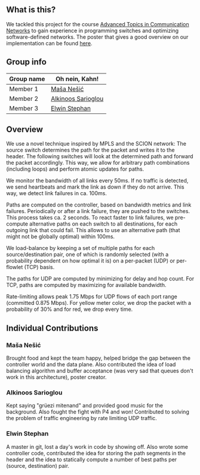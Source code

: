 ## What is this?
We tackled this project for the course [Advanced Topics in 
Communication Networks](https://adv-net.ethz.ch) to gain experience in programming switches and optimizing software-defined networks. The poster that gives a good overview on our implementation can be found [here](poster/09_kahn.pdf).

## Group info

| Group name | Oh nein, Kahn! |
| --- | --- |
| Member 1 | [Maša Nešić](https://github.com/MashaNes) |
| Member 2 | [Alkinoos Sarioglou](https://github.com/alksarioglou) |
| Member 3 | [Elwin Stephan](https://github.com/elwin) |

## Overview

We use a novel technique inspired by MPLS and the SCION network: The source switch determines the path for the packet
and writes it to the header. The following switches will look at the determined path and forward the packet accordingly.
This way, we allow for arbitrary path combinations (including loops) and perform atomic updates for paths.

We monitor the bandwidth of all links every 50ms. If no traffic is detected, we send heartbeats and mark the link as
down if they do not arrive. This way, we detect link failures in ca. 100ms.

Paths are computed on the controller, based on bandwidth metrics and link failures. Periodically or after a link
failure, they are pushed to the switches. This process takes ca. 2 seconds. To react faster to link failures, we
pre-compute alternative paths on each switch to all destinations, for each outgoing link that could fail. This allows to
use an alternative path (that might not be globally optimal) within 100ms.

We load-balance by keeping a set of multiple paths for each source/destination pair, one of which is randomly selected 
(with a probability dependent on how optimal it is) on a per-packet (UDP) or per-flowlet (TCP) basis.

The paths for UDP are computed by minimizing for delay and hop count. For TCP, paths are computed by maximizing for
available bandwidth.

Rate-limiting allows peak 1.75 Mbps for UDP flows of each port range (committed 0.875 Mbps). For yellow meter color, we drop
the packet with a probability of 30% and for red, we drop every time.

## Individual Contributions

### Maša Nešić

Brought food and kept the team happy, helped bridge the gap between the controller world and the data plane. Also
contributed the idea of load balancing algorithm and buffer acceptance (was very sad that queues don't work in this
architecture), poster creator.

### Alkinoos Sarioglou

Kept saying "grüezi mitenand" and provided good music for the background. Also fought the fight with P4 and won!
Contributed to solving the problem of traffic engineering by rate limiting UDP traffic.

### Elwin Stephan

A master in git, lost a day's work in code by showing off. Also wrote some controller code, contributed the idea for
storing the path segments in the header and the idea to statically compute a number of best paths per (source,
destination) pair.
